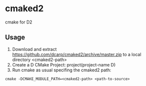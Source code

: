 cmaked2
=======

cmake for D2

Usage
-----

1. Download and extract https://github.com/dcarp/cmaked2/archive/master.zip to a local directory \<cmaked2-path\>
2. Create a D CMake Project: project(project-name D)
3. Run cmake as usual specifing the cmaked2 path:<br/>
```
cmake -DCMAKE_MODULE_PATH=<cmaked2-path> <path-to-source>
```
